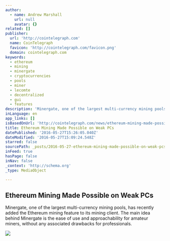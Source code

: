 ```yaml
---
author:
  - name: Andrew Marshall
    url: null
    avatar: {}
related: []
publisher:
  url: 'http://cointelegraph.com'
  name: CoinTelegraph
  favicon: 'http://cointelegraph.com/favicon.png'
  domain: cointelegraph.com
keywords:
  - ethereum
  - mining
  - minergate
  - cryptocurrencies
  - pools
  - miner
  - lecomte
  - decentralized
  - gui
  - features
description: 'Minergate, one of the largest multi-currency mining pools, has recently added the Ethereum mining feature to its mining client. The main idea behind Minergate is the ease of use and approachability for amateur miners, without any associated drawbacks for professionals.'
inLanguage: en
app_links: []
isBasedOnUrl: 'http://cointelegraph.com/news/ethereum-mining-made-possible-on-weak-pcs'
title: Ethereum Mining Made Possible on Weak PCs
datePublished: '2016-05-27T15:26:05.040Z'
dateModified: '2016-05-27T15:09:24.548Z'
starred: false
sourcePath: _posts/2016-05-27-ethereum-mining-made-possible-on-weak-pcs.md
inFeed: true
hasPage: false
inNav: false
_context: 'http://schema.org'
_type: MediaObject

---
```

<article style=""><h1>Ethereum Mining Made Possible on Weak PCs</h1><p>Minergate, one of the largest multi-currency mining pools, has recently added the Ethereum mining feature to its mining client. The main idea behind Minergate is the ease of use and approachability for amateur miners, without any associated drawbacks for professionals.</p><img src="http://cointelegraph.com/images/725_aHR0cDovL2NvaW50ZWxlZ3JhcGguY29tL3N0b3JhZ2UvdXBsb2Fkcy92aWV3L2NmNjQ2ZGFiZmExMWM3NDY4MGYyY2U4NTZmMWEwOWEzLmpwZw==.jpg" /></article>
